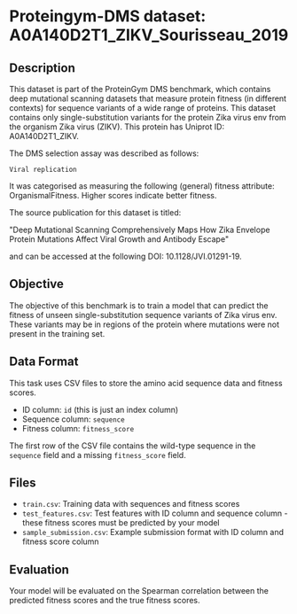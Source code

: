 
# Proteingym-DMS dataset: A0A140D2T1_ZIKV_Sourisseau_2019

## Description

This dataset is part of the ProteinGym DMS benchmark, which contains deep mutational scanning datasets that measure
protein fitness (in different contexts) for sequence variants of a wide range of proteins. This dataset contains
only single-substitution variants for the protein Zika virus env from the organism Zika virus (ZIKV). This protein has Uniprot ID: A0A140D2T1_ZIKV. 

The DMS selection assay was described as follows: 

    Viral replication

It was categorised as measuring the following (general) fitness attribute: OrganismalFitness. Higher scores indicate better fitness.

The source publication for this dataset is titled: 

"Deep Mutational Scanning Comprehensively Maps How Zika Envelope Protein Mutations Affect Viral Growth and Antibody Escape"

and can be accessed at the following DOI: 10.1128/JVI.01291-19.

## Objective

The objective of this benchmark is to train a model that can predict the fitness of unseen single-substitution sequence variants of Zika virus env.
These variants may be in regions of the protein where mutations were not present in the training set.

## Data Format

This task uses CSV files to store the amino acid sequence data and fitness scores.
- ID column: `id` (this is just an index column)
- Sequence column: `sequence`
- Fitness column: `fitness_score`

The first row of the CSV file contains the wild-type sequence in the `sequence` field and a missing `fitness_score` field.

## Files

- `train.csv`: Training data with sequences and fitness scores
- `test_features.csv`: Test features with ID column and sequence column - these fitness scores must be predicted by your model
- `sample_submission.csv`: Example submission format with ID column and fitness score column

## Evaluation

Your model will be evaluated on the Spearman correlation between the predicted fitness scores and the true fitness scores.
